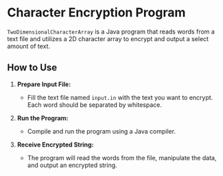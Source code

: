 # Character Encryption Program

`TwoDimensionalCharacterArray` is a Java program that reads words from a text file and utilizes a 2D character array to encrypt and output a select amount of text.

## How to Use

1. **Prepare Input File:**
   - Fill the text file named `input.in` with the text you want to encrypt. Each word should be separated by whitespace.

2. **Run the Program:**
   - Compile and run the program using a Java compiler.

3. **Receive Encrypted String:**
   - The program will read the words from the file, manipulate the data, and output an encrypted string.
